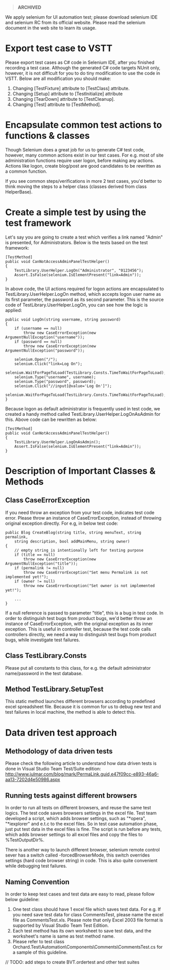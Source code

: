 > **ARCHIVED**

We apply selenium for UI automation test; please download selenium IDE and selenium RC from its official website. Please read the selenium document in the web site to learn its usage.

# Export test case to VSTT
Please export test cases as C# code in Selenium IDE, after you finished recording a test case. Although the generated C# code targets NUnit only, however, it is not difficult for you to do tiny modification to use the code in VSTT. Below are all modification you should make:

1. Changing \[TestFixture\] attribute to \[TestClass\] attribute\.
2. Changing \[Setup\] attribute to \[TestInitialize\] attribute
3. Changing \[TearDown\] attribute to \[TestCleanup\]\.
4. Changing \[Test\] attribute to \[TestMethod\]\.

# Encapsulate common test actions to functions & classes
Though Selenium does a great job for us to generate C# test code, however, many common actions exist in our test cases. For e.g. most of site administration functions require user logon, before making any actions. Actions like logon, create blog/post are good candidates to be rewritten as a common function.

If you see common steps/verifications in more 2 test cases, you'd better to think moving the steps to a helper class (classes derived from class HelperBase).

# Create a simple test by using the test framework
Let's say you are going to create a test which verifies a link named "Admin" is presented, for Administrators. Below is the tests based on the test framework:

    
    [TestMethod]
    public void CanNotAccessAdminPanelTestHelper()
    {
        TestLibrary.UserHelper.LogOn("Administrator", "0123456");
        Assert.IsFalse(selenium.IsElementPresent("link=Admin"));
    }


In above code, the UI actions required for logon actions are encapsulated to TestLibrary.UserHelper.LogOn method, which accepts logon user name as its first parameter, the password as its second parameter. This is the source code of TestLibrary.UserHelper.LogOn, you can see how the logic is applied:

    
    public void LogOn(string username, string password)
    {
        if (username == null)
            throw new CaseErrorException(new ArgumentNullException("username"));
        if (password == null)
            throw new CaseErrorException(new ArgumentNullException("password"));
    
        selenium.Open("/");
        selenium.Click("link=Log On");
        selenium.WaitForPageToLoad(TestLibrary.Consts.TimeToWaitForPageToLoad);
        selenium.Type("username", username);
        selenium.Type("password", password);
        selenium.Click("//input[@value='Log On']");
        selenium.WaitForPageToLoad(TestLibrary.Consts.TimeToWaitForPageToLoad);
    }


Because logon as default administrator is frequently used in test code, we created a handy method called TestLibrary.UserHelper.LogOnAsAdmin for this. Above code can be rewritten as below:

    
    [TestMethod]
    public void CanNotAccessAdminPanelTestHelper()
    {
        TestLibrary.UserHelper.LogOnAsAdmin();
        Assert.IsFalse(selenium.IsElementPresent("link=Admin"));
    }


# Description of Important Classes & Methods

## Class CaseErrorException
If you need throw an exception from your test code, indicates test code error. Please throw an instance of CaseErrorException, instead of throwing original exception directly. For e.g, in below test code:

    
    public Blog CreateBlog(string title, string menuText, string permalink,
        string description, bool addMainMenu, string owner)
    {
        // empty string is intentionally left for testing purpose
        if (title == null)
            throw new CaseErrorException(new ArgumentNullException("title"));
        if (permalink != null)
            throw new CaseErrorException("Set menu Permalink is not implemented yet!");
        if (owner != null)
            throw new CaseErrorException("Set owner is not implemented yet!");
    
        ...
    }


If a null reference is passed to parameter "title", this is a bug in test code. In order to distinguish test bugs from product bugs, we'd better throw an instance of CaseErrorException, with the original exception as its inner exception. This is useful in controller test, because the test code calls controllers directly, we need a way to distinguish test bugs from product bugs, while investigate test failures.

## Class TestLibrary.Consts
Please put all constants to this class, for e.g. the default administrator name/password in the test database.

## Method TestLibrary.SetupTest
This static method launches different browsers according to predefined excel spreadsheet file. Because it is common for us to debug new test and test failures in local machine, the method is able to detect this.

# Data driven test approach

## Methodology of data driven tests
Please check the following article to understand how data driven tests is done in Visual Studio Team Test/Suite edition:
<http://www.julmar.com/blog/mark/PermaLink,guid,e47f09cc-e893-46a6-aa13-7202d4e50986.aspx>

## Running tests against different browsers
In order to run all tests on different browsers, and reuse the same test logics. The test code saves browsers settings in the excel file. Test team developed a script, which adds browser settings, such as "*opera", "*iexplorer" and e.t.c to the excel files. So in test case automation phase, just put test data in the excel files is fine. The script is run before any tests, which adds browser settings to all excel files and copy the files to %TestOutputDir%.

There is another way to launch different browser, selenium remote control sever has a switch called -forcedBrowserMode, this switch overrides settings (hard code browser string) in code. This is also quite convenient while debugging test failures.

## Naming Convention
In order to keep test cases and test data are easy to read, please follow below guideline:  

1. One test class should have 1 excel file which saves test data. For e.g. If you need save test data for class CommentsTest, please name the excel file as CommentsTest.xls. Please note that only Excel 2003 file format is supported by Visual Studio Team Test Edition.
2. Each test method has its own worksheet to save test data, and the worksheet's name is same as test method name.
3. Please refer to test class Orchard.Test\Automation\Components\Comments\CommentsTest.cs for a sample of this guideline.

// TODO: add steps to create BVT.ordertest and other test suites  


